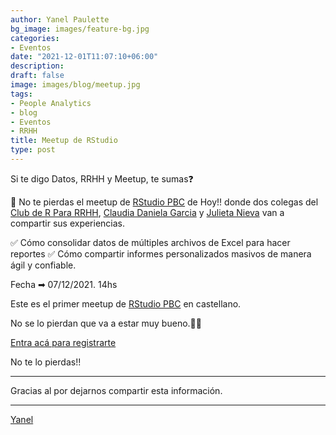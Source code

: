 ```yaml
---
author: Yanel Paulette
bg_image: images/feature-bg.jpg
categories:
- Eventos
date: "2021-12-01T11:07:10+06:00"
description: 
draft: false
image: images/blog/meetup.jpg 
tags:
- People Analytics
- blog
- Eventos
- RRHH
title: Meetup de RStudio
type: post
---
```


Si te digo Datos, RRHH y Meetup, te sumas❓

🧉 No te pierdas el meetup de [RStudio PBC](https://www.linkedin.com/company/rstudio-pbc/) de Hoy!! donde  dos colegas del [Club de R Para RRHH](https://r4hr.club/), [Claudia Daniela Garcia]( https://www.linkedin.com/in/claudiadanielagarcia/)  y   [Julieta Nieva](https://www.linkedin.com/in/julieta-nieva/) van a compartir sus experiencias.

✅ Cómo consolidar datos de múltiples archivos de Excel para hacer reportes
✅ Cómo compartir informes personalizados masivos de manera ágil y confiable.


Fecha ➡ 07/12/2021. 14hs

Este es el primer meetup de [RStudio PBC](https://www.linkedin.com/company/rstudio-pbc/)  en castellano.

No se lo pierdan que va a estar muy bueno.👏👏

[Entra acá para registrarte](https://lnkd.in/ds-x3zUS)


No te lo pierdas!!


---------- 


Gracias al  por dejarnos compartir esta información. 


---------- 

[Yanel](https://yanelpaulette.netlify.app/)